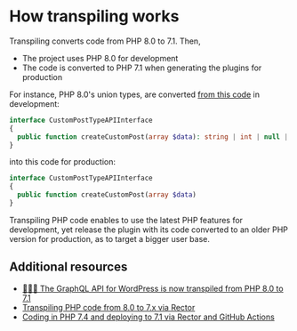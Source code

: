# How transpiling works

Transpiling converts code from PHP 8.0 to 7.1. Then,

- The project uses PHP 8.0 for development
- The code is converted to PHP 7.1 when generating the plugins for production

For instance, PHP 8.0's union types, are converted [from this code](https://github.com/leoloso/PoP/blob/b9d379dc34195701e3afac2be4c132da6728ab75/layers/Schema/packages/custompost-mutations/src/TypeAPIs/CustomPostTypeAPIInterface.php#L18) in development:

```php
interface CustomPostTypeAPIInterface
{
  public function createCustomPost(array $data): string | int | null | Error;
}
```

into this code for production:

```php
interface CustomPostTypeAPIInterface
{
  public function createCustomPost(array $data)
}
```

Transpiling PHP code enables to use the latest PHP features for development, yet release the plugin with its code converted to an older PHP version for production, as to target a bigger user base.

## Additional resources

- [🦸🏿‍♂️ The GraphQL API for WordPress is now transpiled from PHP 8.0 to 7.1](https://graphql-api.com/blog/the-plugin-is-now-transpiled-from-php-80-to-71/)
- [Transpiling PHP code from 8.0 to 7.x via Rector](https://blog.logrocket.com/transpiling-php-code-from-8-0-to-7-x-via-rector/)
- [Coding in PHP 7.4 and deploying to 7.1 via Rector and GitHub Actions](https://blog.logrocket.com/coding-in-php-7-4-and-deploying-to-7-1-via-rector-and-github-actions/)
